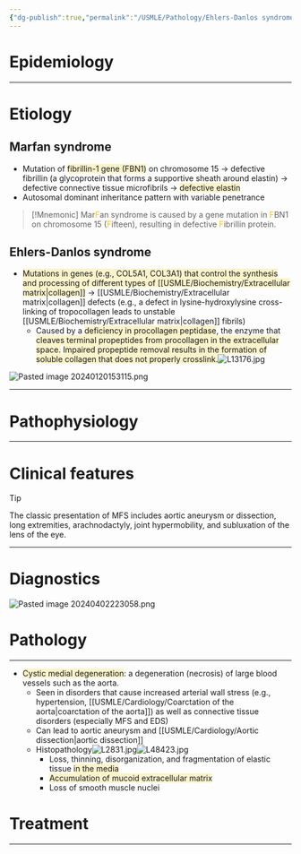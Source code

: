 ```yaml
---
{"dg-publish":true,"permalink":"/USMLE/Pathology/Ehlers-Danlos syndrome and Marfan syndrome/"}
---
```


# Epidemiology


---
# Etiology
## Marfan syndrome
- Mutation of <span style="background:rgba(240, 200, 0, 0.2)">fibrillin-1 gene (FBN1)</span> on chromosome 15 → defective fibrillin (a glycoprotein that forms a supportive sheath around elastin) → defective connective tissue microfibrils → <span style="background:rgba(240, 200, 0, 0.2)">defective elastin</span>
- Autosomal dominant inheritance pattern with variable penetrance
>[!Mnemonic] 
>Mar<font color="#ffc000">F</font>an syndrome is caused by a gene mutation in <font color="#ffc000">F</font>BN1 on chromosome 15 (<font color="#ffc000">F</font>ifteen), resulting in defective <font color="#ffc000">F</font>ibrillin protein.
## Ehlers-Danlos syndrome
- <span style="background:rgba(240, 200, 0, 0.2)">Mutations in genes (e.g., COL5A1, COL3A1) that control the synthesis and processing of different types of [[USMLE/Biochemistry/Extracellular matrix\|collagen]]</span> → [[USMLE/Biochemistry/Extracellular matrix\|collagen]] defects (e.g., a defect in lysine-hydroxylysine cross-linking of tropocollagen leads to unstable [[USMLE/Biochemistry/Extracellular matrix\|collagen]] fibrils)
	- Caused by a <span style="background:rgba(240, 200, 0, 0.2)">deficiency in procollagen peptidase</span>, the enzyme that <span style="background:rgba(240, 200, 0, 0.2)">cleaves terminal propeptides from procollagen in the extracellular space.</span>  <span style="background:rgba(240, 200, 0, 0.2)">Impaired propeptide removal results in the formation of soluble collagen that does not properly crosslink.</span>![L13176.jpg](/img/user/appendix/L13176.jpg)

![Pasted image 20240120153115.png](/img/user/appendix/Pasted%20image%2020240120153115.png)

---
# Pathophysiology


---
# Clinical features
>[!tip] 
>The classic presentation of MFS includes aortic aneurysm or dissection, long extremities, arachnodactyly, joint hypermobility, and subluxation of the lens of the eye.

---
# Diagnostics
![Pasted image 20240402223058.png](/img/user/appendix/Pasted%20image%2020240402223058.png)

# Pathology
---
- <span style="background:rgba(240, 200, 0, 0.2)">Cystic medial degeneration</span>: a degeneration (necrosis) of large blood vessels such as the aorta. 
	- Seen in disorders that cause increased arterial wall stress (e.g., hypertension, [[USMLE/Cardiology/Coarctation of the aorta\|coarctation of the aorta]]) as well as connective tissue disorders (especially MFS and EDS)
	- Can lead to aortic aneurysm and [[USMLE/Cardiology/Aortic dissection\|aortic dissection]]
	- Histopathology![L2831.jpg](/img/user/appendix/L2831.jpg)![L48423.jpg](/img/user/appendix/L48423.jpg)
		- Loss, thinning, disorganization, and fragmentation of elastic tissue <span style="background:rgba(240, 200, 0, 0.2)">in the media</span>
		- <span style="background:rgba(240, 200, 0, 0.2)">Accumulation of mucoid extracellular matrix</span>
		- Loss of smooth muscle nuclei


# Treatment
---


